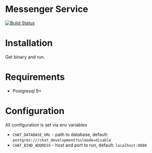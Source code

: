 # Messenger Service

[![Build Status](https://travis-ci.org/arrowcircle/messenger.svg?branch=master)](https://travis-ci.org/arrowcircle/messenger)

# Installation

Get binary and run.

# Requirements

* Postgresql 9+

# Configuration

All configuration is set via env variables

* `CHAT_DATABASE_URL` - path to database, default: `postgres:///chat_development?sslmode=disable`
* `CHAT_BIND_ADDRESS` - host and port to run, default: `localhost:8080`
